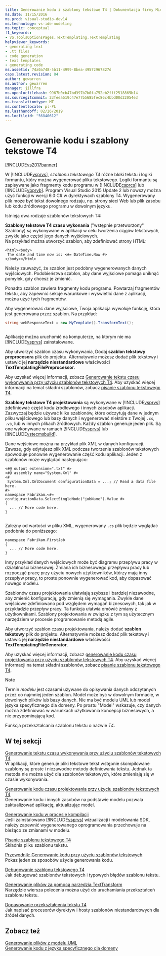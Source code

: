 ```yaml
---
title: Generowanie kodu i szablony tekstowe T4 | Dokumentacja firmy Microsoft
ms.date: 11/15/2016
ms.prod: visual-studio-dev14
ms.technology: vs-ide-modeling
ms.topic: conceptual
f1_keywords:
- VS.ToolsOptionsPages.TextTemplating.TextTemplating
helpviewer_keywords:
- generating text
- .tt files
- code generation
- text templates
- generating code
ms.assetid: 74a0a748-5b11-4999-8bea-49572967827d
caps.latest.revision: 84
author: gewarren
ms.author: gewarren
manager: jillfra
ms.openlocfilehash: 9967b0cb47bd397b7b0fa752eb2fff2518865b14
ms.sourcegitcommit: 23feea519c47e77b5685fec86c4bbd00d22054e3
ms.translationtype: MT
ms.contentlocale: pl-PL
ms.lasthandoff: 02/26/2019
ms.locfileid: "56840612"
---
```

# <a name="code-generation-and-t4-text-templates"></a>Generowanie kodu i szablony tekstowe T4
[!INCLUDE[vs2017banner](../includes/vs2017banner.md)]

W [!INCLUDE[vsprvs](../includes/vsprvs-md.md)], *szablonu tekstowego T4* różne bloki tekstu i logiki formantu, który można wygenerować pliku tekstowego. Logiki formantu są zapisywane jako fragmenty kodu programu w [!INCLUDE[csprcs](../includes/csprcs-md.md)] lub [!INCLUDE[vbprvb](../includes/vbprvb-md.md)]. Program Visual Studio 2015 Update 2 lub nowszy można użyć funkcji w wersji 6.0 C# w dyrektywach szablony T4. Wygenerowany plik może być tekst dowolnego rodzaju, np. strony sieci Web lub plik zasobu lub kodu źródłowego programu w dowolnym języku.  
  
 Istnieją dwa rodzaje szablonów tekstowych T4:  
  
 **Szablony tekstowe T4 czasu wykonania** ("wstępnie przetworzony" Szablony) są wykonywane w aplikacji w celu tworzenia ciągów tekstowych, zwykle jako części jego danych wyjściowych.  
 Na przykład można utworzyć szablon, aby zdefiniować strony HTML:  
  
```  
<html><body>  
 The date and time now is: <#= DateTime.Now #>  
</body></html>  
```  
  
 Należy zauważyć, że szablon jest podobny wygenerowanych danych wyjściowych. Podobieństwa szablon, aby dane wyjściowe pomaga uniknąć pomyłek, gdy chcesz je zmienić.  
  
 Ponadto szablon zawiera fragmenty kodu programu. Powtarzaj fragmentów tekstu, aby zapewnić sekcje warunkowe i wyświetlić dane z aplikacji, można użyć tych fragmentów.  
  
 Aby wygenerować dane wyjściowe, Twoja aplikacja wywołuje funkcję, która jest generowana przez szablon. Na przykład:  
  
```csharp  
string webResponseText = new MyTemplate().TransformText();  
  
```  
  
 Aplikację można uruchomić na komputerze, na którym nie ma [!INCLUDE[vsprvs](../includes/vsprvs-md.md)] zainstalowane.  
  
 Aby utworzyć szablon czasu wykonywania, Dodaj **szablon tekstowy preprocesora** plik do projektu. Alternatywnie możesz dodać plik tekstowy i ustawić jej **narzędzie niestandardowe** właściwości **TextTemplatingFilePreprocessor**.  
  
 Aby uzyskać więcej informacji, zobacz [Generowanie tekstu czasu wykonywania przy użyciu szablonów tekstowych T4](../modeling/run-time-text-generation-with-t4-text-templates.md). Aby uzyskać więcej informacji na temat składni szablonów, zobacz [pisanie szablonu tekstowego T4](../modeling/writing-a-t4-text-template.md).  
  
 **Szablony tekstowe T4 projektowania** są wykonywane w [!INCLUDE[vsprvs](../includes/vsprvs-md.md)] zdefiniować część kodu źródłowego i innych zasobów aplikacji.  
 Zazwyczaj będzie używać kilka szablonów, które odczytują dane w jednym pliku wejściowego lub bazy danych i wygenerować niektóre z Twojej `.cs`, `.vb`, lub w innych plikach źródłowych. Każdy szablon generuje jeden plik. Są one wykonywane w ramach [!INCLUDE[vsprvs](../includes/vsprvs-md.md)] lub [!INCLUDE[vstecmsbuild](../includes/vstecmsbuild-md.md)].  
  
 Dane wejściowe można na przykład plik XML w danych konfiguracji. Zawsze, gdy edytujesz plik XML podczas tworzenia szablonów tekstowych spowoduje ponowne wygenerowanie część kodu aplikacji. Jeden z szablonów może wyglądać następująco:  
  
```  
<#@ output extension=".txt" #>  
<#@ assembly name="System.Xml" #>  
<#  
 System.Xml.XmlDocument configurationData = ...; // Read a data file here.  
#>  
namespace Fabrikam.<#= configurationData.SelectSingleNode("jobName").Value #>  
{  
  ... // More code here.   
}  
  
```  
  
 Zależny od wartości w pliku XML, wygenerowany `.cs` plik będzie wyglądać podobnie do poniższego:  
  
```  
namespace Fabrikam.FirstJob  
{  
  ... // More code here.   
}  
```  
  
 Inny przykład danych wejściowych może być diagramu przepływu pracy w działalności biznesowej. Zmiana ich biznesowego przepływu pracy lub rozpocząć pracę przy użyciu nowych użytkowników, którzy mają inny przepływ pracy, to proste ponownie wygenerować kod, aby dopasować nowego modelu.  
  
 Szablonów czasu projektowania ułatwiają szybsze i bardziej niezawodne, aby zmienić konfigurację, gdy zmienią się wymagania. Zwykle dane wejściowe zdefiniowano pod względem wymagań biznesowych, tak jak w przykładzie przepływ pracy. Ta funkcja ułatwia omówić zmiany z użytkownikami. Szablony projektowania w związku z tym są użytecznym narzędziem w procesie programowanie metodą agile.  
  
 Aby utworzyć szablon czasu projektowania, należy dodać **szablon tekstowy** plik do projektu. Alternatywnie możesz dodać plik tekstowy i ustawić jej **narzędzie niestandardowe** właściwości **TextTemplatingFileGenerator**.  
  
 Aby uzyskać więcej informacji, zobacz [generowanie kodu czasu projektowania przy użyciu szablonów tekstowych T4](../modeling/design-time-code-generation-by-using-t4-text-templates.md). Aby uzyskać więcej informacji na temat składni szablonów, zobacz [pisanie szablonu tekstowego T4](../modeling/writing-a-t4-text-template.md).  
  
> [!NOTE]
>  Termin *modelu* jest czasami używane do opisywania danych odczytanych przez co najmniej jeden szablon. Model może być w dowolnym formacie, w dowolnych plików lub bazy danych. Nie ma być modelu UML lub model języka specyficznego dla domeny. Po prostu "Model" wskazuje, czy danych można zdefiniować w warunkach użytkowania koncepcji biznesowych, a nie przypominającą kod.  
  
 Funkcja przekształcania szablonu tekstu o nazwie *T4*.  
  
## <a name="in-this-section"></a>W tej sekcji  
 [Generowanie tekstu czasu wykonywania przy użyciu szablonów tekstowych T4](../modeling/run-time-text-generation-with-t4-text-templates.md)  
 W aplikacji, które generuje pliki tekstowe tekst wstępnie skompilowane szablony są proste i niezawodne metody definiowania tekstu. Jednak ta metoda nie można użyć dla szablonów tekstowych, które zmieniają się w czasie wykonywania.  
  
 [Generowanie kodu czasu projektowania przy użyciu szablonów tekstowych T4](../modeling/design-time-code-generation-by-using-t4-text-templates.md)  
 Generowanie kodu i innych zasobów na podstawie modelu pozwala zaktualizować aplikację, aktualizując model.  
  
 [Generowanie kodu w procesie kompilacji](../modeling/code-generation-in-a-build-process.md)  
 Jeśli zainstalowano [!INCLUDE[vsprvs](../includes/vsprvs-md.md)] wizualizacji i modelowania SDK, należy zapewnić wygenerowanego oprogramowania przechowuje na bieżąco ze zmianami w modelu.  
  
 [Pisanie szablonu tekstowego T4](../modeling/writing-a-t4-text-template.md)  
 Składnia pliku szablonu tekstu.  
  
 [Przewodnik: Generowanie kodu przy użyciu szablonów tekstowych](../modeling/walkthrough-generating-code-by-using-text-templates.md)  
 Pokaz jeden ze sposobów użycia generowania kodu.  
  
 [Debugowanie szablonu tekstowego T4](../modeling/debugging-a-t4-text-template.md)  
 Jak debugować szablonów tekstowych i typowych błędów szablonu tekstu.  
  
 [Generowanie plików za pomocą narzędzia TextTransform](../modeling/generating-files-with-the-texttransform-utility.md)  
 Narzędzie wiersza polecenia można użyć do uruchamiania przekształceń szablonu tekstu.  
  
 [Dopasowanie przekształcenia tekstu T4](../modeling/customizing-t4-text-transformation.md)  
 Jak napisać procesorów dyrektyw i hosty szablonów niestandardowych dla źródeł danych.  
  
## <a name="see-also"></a>Zobacz też  
 [Generowanie plików z modelu UML](../modeling/generate-files-from-a-uml-model.md)   
 [Generowanie kodu z języka specyficznego dla domeny](../modeling/generating-code-from-a-domain-specific-language.md)
